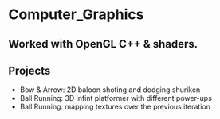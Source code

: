 # Computer_Graphics

## Worked with OpenGL C++ & shaders.

## **Projects**

* Bow & Arrow: 2D baloon shoting and dodging shuriken
* Ball Running: 3D infint platformer with different power-ups
* Ball Running: mapping textures over the previous iteration
